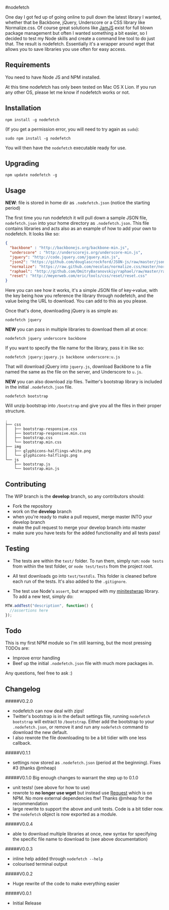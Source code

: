 #nodefetch

One day I got fed up of going online to pull down the latest library I wanted, whether that be Backbone, jQuery, Underscore or a CSS library like Normalize.css. Of course great solutions like [JamJS](http://jamjs.org) exist for full blown package management but often I wanted something a bit easier, so I decided to test my Node skills and create a command line tool to do just that. The result is nodefetch. Essentially it's a wrapper around wget that allows you to save libraries you use often for easy access.

## Requirements

You need to have Node JS and NPM installed.

At this time nodefetch has only been tested on Mac OS X Lion. If you run any other OS, please let me know if nodefetch works or not.

## Installation


```
npm install -g nodefetch
```

(If you get a permission error, you will need to try again as `sudo`):

```
sudo npm install -g nodefetch
```

You will then have the `nodefetch` executable ready for use.


## Upgrading

```
npm update nodefetch -g
```

## Usage

__NEW__: file is stored in home dir as `.nodefetch.json` (notice the starting period)

The first time you run nodefetch it will pull down a sample JSON file, `nodefetch.json` into your home directory as `.nodefetch.json`. This file contains libraries and acts also as an example of how to add your own to nodefetch. It looks like so:

```json
{
  "backbone" : "http://backbonejs.org/backbone-min.js",
  "underscore" : "http://underscorejs.org/underscore-min.js",
  "jquery": "http://code.jquery.com/jquery.min.js",
  "json2": "https://github.com/douglascrockford/JSON-js/raw/master/json2.js",
  "normalize": "https://raw.github.com/necolas/normalize.css/master/normalize.css",
  "raphael": "http://github.com/DmitryBaranovskiy/raphael/raw/master/raphael-min.js",
  "reset": "http://meyerweb.com/eric/tools/css/reset/reset.css"
}
```

Here you can see how it works, it's a simple JSON file of key->value, with the key being how you reference the library through nodefetch, and the value being the URL to download. You can add to this as you please.

Once that's done, downloading jQuery is as simple as:

```
nodefetch jquery
```

__NEW__ you can pass in multiple libraries to download them all at once:

```
nodefetch jquery underscore backbone
```

If you want to specify the file name for the library, pass it in like so:

```
nodefetch jquery:jquery.js backbone underscore:u.js
```

That will download jQuery into `jquery.js`, download Backbone to a file named the same as the file on the server, and Underscore to `u.js`.

__NEW__ you can also download zip files. Twitter's bootstrap library is included in the initial `.nodefetch.json` file.

```
nodefetch bootstrap
```

Will unzip bootstrap into `/bootstrap` and give you all the files in their proper structure.

```
.
├── css
│   ├── bootstrap-responsive.css
│   ├── bootstrap-responsive.min.css
│   ├── bootstrap.css
│   └── bootstrap.min.css
├── img
│   ├── glyphicons-halflings-white.png
│   └── glyphicons-halflings.png
└── js
    ├── bootstrap.js
    └── bootstrap.min.js
```


## Contributing

The WIP branch is the __develop__ branch, so any contributors should:

* Fork the repository
* work on the __develop__ branch
* when you're ready to make a pull request, merge master INTO your develop branch
* make the pull request to merge your develop branch into master
* make sure you have tests for the added functionality and all tests pass!


## Testing

* The tests are within the `test/` folder. To run them, simply run: `node tests` from within the test folder, or `node test/tests` from the project root.

* All test downloads go into `test/testdls`. This folder is cleaned before each run of the tests. It's also added to the `.gitignore`.

* The test use Node's `assert`, but wrapped with my [minitestwrap](https://github.com/jackfranklin/node-minitestwrap) library. To add a new test, simply do:

```javascript
MTW.addTest("description", function() {
  //assertions here
});
```

## Todo

This is my first NPM module so I'm still learning, but the most pressing TODOs are:

* Improve error handling
* Beef up the initial `.nodefetch.json` file with much more packages in.

Any questions, feel free to ask :)


## Changelog

#####V0.2.0
* nodefetch can now deal with zips!
* Twitter's bootstrap is in the default settings file, running `nodefetch bootstrap` will extract to `/bootstrap`. Either add the bootstrap to your `.nodefetch.json`, or remove it and run any `nodefetch` command to download the new default.
* I also rewrote the file downloading to be a bit tidier with one less callback.

#####V0.1.1
* settings now stored as `.nodefetch.json` (period at the beginning). Fixes #3 (thanks @mheap)

#####V0.1.0
Big enough changes to warrant the step up to 0.1.0

* unit tests! (see above for how to use)
* rewrote to __no longer use wget__ but instead use [Request](https://github.com/mikeal/request/) which is on NPM. No more external dependencies ftw! Thanks @mheap for the recommendation
* large rewrite to support the above and unit tests. Code is a bit tidier now.
* the `nodefetch` object is now exported as a module.

#####V0.0.4
* able to download multiple libraries at once, new syntax for specifying the specific file name to download to (see above documentation)

#####V0.0.3
* inline help added through `nodefetch --help`
* colourised terminal output

#####V0.0.2
* Huge rewrite of the code to make everything easier

#####V0.0.1
* Initial Release

